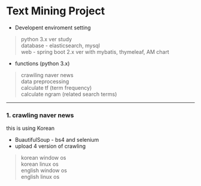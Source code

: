 # Text Mining Project
- Developent enviroment setting

> python 3.x ver study   
> database - elasticsearch, mysql   
> web - spring boot 2.x ver with mybatis, thymeleaf, AM chart   
   
- functions (python 3.x)
> crawiling naver news   
> data preprocessing    
> calculate tf (term frequency)   
> calculate ngram (related search terms)  
   
***
### 1. crawling naver news
this is using Korean   
- BuautifulSoup - bs4 and selenium   
- upload 4 version of crawling   
> korean window os   
> korean linux os   
> english window os   
> english linux os   
